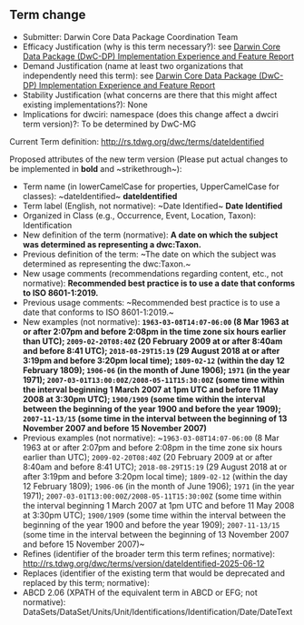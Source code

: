 ## Term change

* Submitter: Darwin Core Data Package Coordination Team
* Efficacy Justification (why is this term necessary?): see [Darwin Core Data Package (DwC-DP) Implementation Experience and Feature Report](https://gbif.github.io/dwc-dp/docs/dwc_dp_implementation_feature_reports.pdf)
* Demand Justification (name at least two organizations that independently need this term): see [Darwin Core Data Package (DwC-DP) Implementation Experience and Feature Report](https://gbif.github.io/dwc-dp/docs/dwc_dp_implementation_feature_reports.pdf)
* Stability Justification (what concerns are there that this might affect existing implementations?): None
* Implications for dwciri: namespace (does this change affect a dwciri term version)?: To be determined by DwC-MG

Current Term definition: http://rs.tdwg.org/dwc/terms/dateIdentified

Proposed attributes of the new term version (Please put actual changes to be implemented in **bold** and ~strikethrough~):

* Term name (in lowerCamelCase for properties, UpperCamelCase for classes): ~dateIdentified~ **dateIdentified**
* Term label (English, not normative): ~Date Identified~ **Date Identified**
* Organized in Class (e.g., Occurrence, Event, Location, Taxon): Identification
* New definition of the term (normative): **A date on which the subject was determined as representing a dwc:Taxon.**
* Previous definition of the term: ~The date on which the subject was determined as representing the dwc:Taxon.~
* New usage comments (recommendations regarding content, etc., not normative): **Recommended best practice is to use a date that conforms to ISO 8601-1:2019.** 
* Previous usage comments: ~Recommended best practice is to use a date that conforms to ISO 8601-1:2019.~
* New examples (not normative): **`1963-03-08T14:07-06:00` (8 Mar 1963 at or after 2:07pm and before 2:08pm in the time zone six hours earlier than UTC); `2009-02-20T08:40Z` (20 February 2009 at or after 8:40am and before 8:41 UTC); `2018-08-29T15:19` (29 August 2018 at or after 3:19pm and before 3:20pm local time); `1809-02-12` (within the day 12 February 1809); `1906-06` (in the month of June 1906); `1971` (in the year 1971); `2007-03-01T13:00:00Z/2008-05-11T15:30:00Z` (some time within the interval beginning 1 March 2007 at 1pm UTC and before 11 May 2008 at 3:30pm UTC); `1900/1909` (some time within the interval between the beginning of the year 1900 and before the year 1909); `2007-11-13/15` (some time in the interval between the beginning of 13 November 2007 and before 15 November 2007)**
* Previous examples (not normative): ~`1963-03-08T14:07-06:00` (8 Mar 1963 at or after 2:07pm and before 2:08pm in the time zone six hours earlier than UTC); `2009-02-20T08:40Z` (20 February 2009 at or after 8:40am and before 8:41 UTC); `2018-08-29T15:19` (29 August 2018 at or after 3:19pm and before 3:20pm local time); `1809-02-12` (within the day 12 February 1809); `1906-06` (in the month of June 1906); `1971` (in the year 1971); `2007-03-01T13:00:00Z/2008-05-11T15:30:00Z` (some time within the interval beginning 1 March 2007 at 1pm UTC and before 11 May 2008 at 3:30pm UTC); `1900/1909` (some time within the interval between the beginning of the year 1900 and before the year 1909); `2007-11-13/15` (some time in the interval between the beginning of 13 November 2007 and before 15 November 2007)~
* Refines (identifier of the broader term this term refines; normative): http://rs.tdwg.org/dwc/terms/version/dateIdentified-2025-06-12
* Replaces (identifier of the existing term that would be deprecated and replaced by this term; normative): 
* ABCD 2.06 (XPATH of the equivalent term in ABCD or EFG; not normative): DataSets/DataSet/Units/Unit/Identifications/Identification/Date/DateText
